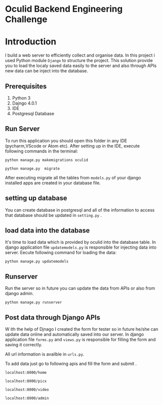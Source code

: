 # Oculid Backend Engineering Challenge

# Introduction

I build a web server to efficiently collect and organise data. In this project i used Python module `Django` to structure the project. This solution provide you to load the localy saved data easily to the server and also through APIs new data can be inject into the database.

## Prerequisites

1. Python 3
2. Dajngo 4.0.1
3. IDE
4. Postgresql Database

## Run Server

To run this application you should open this folder in any IDE (pycharm,VScode or Atom etc). After setting up in the IDE, execute following commands in the terminal:

```
python manage.py makemigrations oculid
```

```
python manage.py  migrate
```

After executing migrate all the tables from `models.py` of your django installed apps are created in your database file.

## setting up database

You can create database in postgresql and all of the information to access that database should be updated in `setting.py` .

## load data into the database

It's time to load data which is provided by oculid into the database table. In django application file `updatemodels.py` is responsible for injecting data into server. Eecute following command for loading the data:

```
python manage.py updatemodels
```

## Runserver

Run the server so in future you can update the data from APIs or also from django admin.

```
python manage.py runserver
```

## Post data through Django APIs

W ith the help of Djnago I created the form for tester so in future he/she can update data online and automatically saved into our server. In django application file `forms.py` and `views.py` is responsible for filling the form and saving it correctly.

All url information is availble in `urls.py`.

To add data just go to following apis and fill the form and submit .

```
localhost:8000/home
```

```
localhost:8000/picx
```

```
localhost:8000/video
```

```
localhost:8000/admin
```

